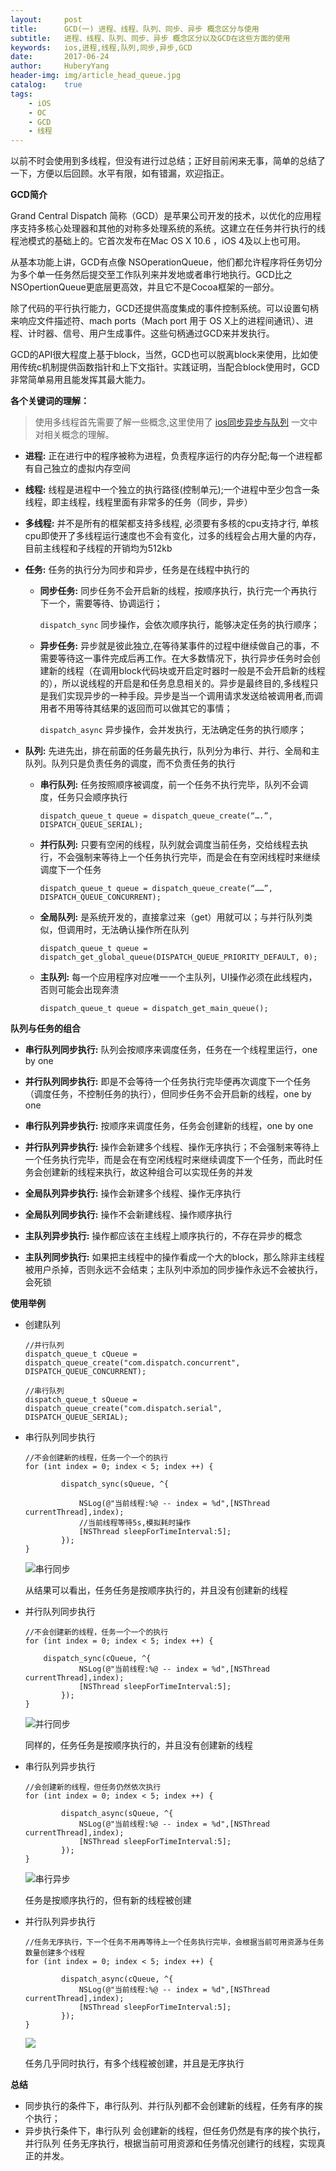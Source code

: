 ```yaml
--- 
layout:     post                      
title:      GCD(一) 进程、线程、队列、同步、异步 概念区分与使用
subtitle:   进程、线程、队列、同步、异步 概念区分以及GCD在这些方面的使用
keywords:   ios,进程,线程,队列,同步,异步,GCD
date:       2017-06-24                 
author:     HuberyYang                
header-img: img/article_head_queue.jpg
catalog:    true                     
tags:                             
    - iOS
    - OC
    - GCD
    - 线程
---
```


以前不时会使用到多线程，但没有进行过总结；正好目前闲来无事，简单的总结了一下，方便以后回顾。水平有限，如有错漏，欢迎指正。

**GCD简介**

Grand Central Dispatch 简称（GCD）是苹果公司开发的技术，以优化的应用程序支持多核心处理器和其他的对称多处理系统的系统。这建立在任务并行执行的线程池模式的基础上的。它首次发布在Mac OS X 10.6 ，iOS 4及以上也可用。

从基本功能上讲，GCD有点像 NSOperationQueue，他们都允许程序将任务切分为多个单一任务然后提交至工作队列来并发地或者串行地执行。GCD比之 NSOpertionQueue更底层更高效，并且它不是Cocoa框架的一部分。

除了代码的平行执行能力，GCD还提供高度集成的事件控制系统。可以设置句柄来响应文件描述符、mach ports（Mach port 用于 OS X上的进程间通讯）、进程、计时器、信号、用户生成事件。这些句柄通过GCD来并发执行。

GCD的API很大程度上基于block，当然，GCD也可以脱离block来使用，比如使用传统c机制提供函数指针和上下文指针。实践证明，当配合block使用时，GCD非常简单易用且能发挥其最大能力。

**各个关键词的理解：**

> 使用多线程首先需要了解一些概念,这里使用了 [ios同步异步与队列](http://www.jianshu.com/p/373908bc50b9) 一文中对相关概念的理解。

* __进程:__ 正在进行中的程序被称为进程，负责程序运行的内存分配;每一个进程都有自己独立的虚拟内存空间

* __线程:__ 线程是进程中一个独立的执行路径(控制单元);一个进程中至少包含一条线程，即主线程，线程里面有非常多的任务（同步，异步）

* __多线程:__ 并不是所有的框架都支持多线程, 必须要有多核的cpu支持才行, 单核cpu即使开了多线程运行速度也不会有变化，过多的线程会占用大量的内存，目前主线程和子线程的开销均为512kb

* __任务:__ 任务的执行分为同步和异步，任务是在线程中执行的

	* __同步任务:__ 同步任务不会开启新的线程，按顺序执行，执行完一个再执行下一个，需要等待、协调运行；

   		`dispatch_sync` 同步操作，会依次顺序执行，能够决定任务的执行顺序；
   		
	* __异步任务:__ 异步就是彼此独立,在等待某事件的过程中继续做自己的事，不需要等待这一事件完成后再工作。在大多数情况下，执行异步任务时会创建新的线程（在调用block代码块或开启定时器时一般是不会开启新的线程的），所以说线程的开启是和任务息息相关的。异步是最终目的,多线程只是我们实现异步的一种手段。异步是当一个调用请求发送给被调用者,而调用者不用等待其结果的返回而可以做其它的事情；

   		`dispatch_async` 异步操作，会并发执行，无法确定任务的执行顺序；
   		
* __队列:__ 先进先出，排在前面的任务最先执行，队列分为串行、并行、全局和主队列。队列只是负责任务的调度，而不负责任务的执行

	* __串行队列:__ 任务按照顺序被调度，前一个任务不执行完毕，队列不会调度，任务只会顺序执行

	    `dispatch_queue_t queue = dispatch_queue_create(“….”, DISPATCH_QUEUE_SERIAL);`
    
	* __并行队列:__ 只要有空闲的线程，队列就会调度当前任务，交给线程去执行，不会强制来等待上一个任务执行完毕，而是会在有空闲线程时来继续调度下一个任务

    	`dispatch_queue_t queue = dispatch_queue_create(“……”, DISPATCH_QUEUE_CONCURRENT);`
	* __全局队列:__ 是系统开发的，直接拿过来（get）用就可以；与并行队列类似，但调用时，无法确认操作所在队列
	
   		 `dispatch_queue_t queue = dispatch_get_global_queue(DISPATCH_QUEUE_PRIORITY_DEFAULT, 0);`
	* __主队列:__ 每一个应用程序对应唯一一个主队列，UI操作必须在此线程内，否则可能会出现奔溃

   		 `dispatch_queue_t queue = dispatch_get_main_queue();`

**队列与任务的组合**

* __串行队列同步执行:__ 队列会按顺序来调度任务，任务在一个线程里运行，one by one

* __并行队列同步执行:__ 即是不会等待一个任务执行完毕便再次调度下一个任务（调度任务，不控制任务的执行），但同步任务不会开启新的线程，one by one

* __串行队列异步执行:__ 按顺序来调度任务，任务会创建新的线程，one by one

* __并行队列异步执行:__ 操作会新建多个线程、操作无序执行；不会强制来等待上一个任务执行完毕，而是会在有空闲线程时来继续调度下一个任务，而此时任务会创建新的线程来执行，故这种组合可以实现任务的并发

* __全局队列异步执行:__ 操作会新建多个线程、操作无序执行

* __全局队列同步执行:__ 操作不会新建线程、操作顺序执行

* __主队列异步执行:__ 操作都应该在主线程上顺序执行的，不存在异步的概念

* __主队列同步执行:__ 如果把主线程中的操作看成一个大的block，那么除非主线程被用户杀掉，否则永远不会结束；主队列中添加的同步操作永远不会被执行，会死锁

**使用举例**

* 创建队列

	```
	//并行队列
	dispatch_queue_t cQueue = dispatch_queue_create("com.dispatch.concurrent", DISPATCH_QUEUE_CONCURRENT);
	
	//串行队列
	dispatch_queue_t sQueue = dispatch_queue_create("com.dispatch.serial", DISPATCH_QUEUE_SERIAL);
	```

* 串行队列同步执行

	```
	//不会创建新的线程，任务一个一个的执行
	for (int index = 0; index < 5; index ++) {
	
	        dispatch_sync(sQueue, ^{
	
	            NSLog(@"当前线程:%@ -- index = %d",[NSThread currentThread],index);
	            //当前线程等待5s,模拟耗时操作
	            [NSThread sleepForTimeInterval:5];
	        });
	}
	```

	![串行同步](http://upload-images.jianshu.io/upload_images/2475558-0b51ec3da156dc40?imageMogr2/auto-orient/strip%7CimageView2/2/w/1240)

    从结果可以看出，任务任务是按顺序执行的，并且没有创建新的线程

* 并行队列同步执行

	```
	//不会创建新的线程，任务一个一个的执行
	for (int index = 0; index < 5; index ++) {
	
	    dispatch_sync(cQueue, ^{            
	            NSLog(@"当前线程:%@ -- index = %d",[NSThread currentThread],index);
	            [NSThread sleepForTimeInterval:5];
	        }); 
	}
	```
	
	![并行同步](http://upload-images.jianshu.io/upload_images/2475558-787f00d6a1ab52fd?imageMogr2/auto-orient/strip%7CimageView2/2/w/1240)

    同样的，任务任务是按顺序执行的，并且没有创建新的线程

* 串行队列异步执行

	```
	//会创建新的线程，但任务仍然依次执行
	for (int index = 0; index < 5; index ++) {
	
	        dispatch_async(sQueue, ^{            
	            NSLog(@"当前线程:%@ -- index = %d",[NSThread currentThread],index);
	            [NSThread sleepForTimeInterval:5];
	        });
	}
	```
	
	![串行异步](http://upload-images.jianshu.io/upload_images/2475558-027b8113c00007d0?imageMogr2/auto-orient/strip%7CimageView2/2/w/1240)

    任务是按顺序执行的，但有新的线程被创建

* 并行队列异步执行

	```
	//任务无序执行，下一个任务不用再等待上一个任务执行完毕，会根据当前可用资源与任务数量创建多个线程
	for (int index = 0; index < 5; index ++) {
	
	        dispatch_async(cQueue, ^{            
	            NSLog(@"当前线程:%@ -- index = %d",[NSThread currentThread],index);
	            [NSThread sleepForTimeInterval:5];
	        });
	}
	```
	
	![](http://upload-images.jianshu.io/upload_images/2475558-53f5d61d5174c105?imageMogr2/auto-orient/strip%7CimageView2/2/w/1240)

    任务几乎同时执行，有多个线程被创建，并且是无序执行

**总结**

* 同步执行的条件下，串行队列、并行队列都不会创建新的线程，任务有序的挨个执行；
* 异步执行条件下，串行队列 会创建新的线程，但任务仍然是有序的挨个执行，
    并行队列 任务无序执行，根据当前可用资源和任务情况创建行的线程，实现真正的并发。
